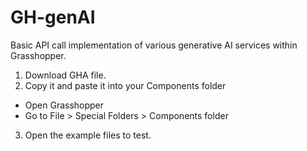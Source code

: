 # GH-genAI
Basic API call implementation of various generative AI services within Grasshopper.

1. Download GHA file.
2. Copy it and paste it into your Components folder

- Open Grasshopper
- Go to File > Special Folders > Components folder

3. Open the example files to test.
